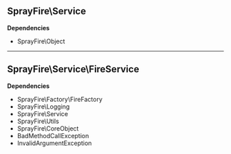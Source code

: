 ## SprayFire\Service

**Dependencies**
- SprayFire\Object

---

## SprayFire\Service\FireService

**Dependencies**
- SprayFire\Factory\FireFactory
- SprayFire\Logging
- SprayFire\Service
- SprayFire\Utils
- SprayFire\CoreObject
- BadMethodCallException
- InvalidArgumentException